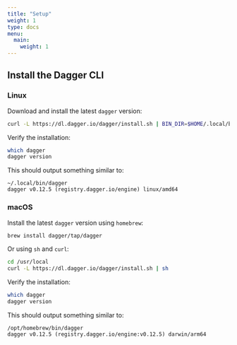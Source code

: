 ```yaml
---
title: "Setup"
weight: 1
type: docs
menu:
  main:
    weight: 1
---
```


## Install the Dagger CLI

### Linux

Download and install the latest `dagger` version:

```bash
curl -L https://dl.dagger.io/dagger/install.sh | BIN_DIR=$HOME/.local/bin sh
```

Verify the installation:

```bash
which dagger
dagger version
```

This should output something similar to:

```
~/.local/bin/dagger
dagger v0.12.5 (registry.dagger.io/engine) linux/amd64
```

### macOS

Install the latest `dagger` version using `homebrew`:

```bash
brew install dagger/tap/dagger
```

Or using `sh` and `curl`:

```bash
cd /usr/local
curl -L https://dl.dagger.io/dagger/install.sh | sh
```

Verify the installation:

```bash
which dagger
dagger version
```

This should output something similar to:

```
/opt/homebrew/bin/dagger
dagger v0.12.5 (registry.dagger.io/engine:v0.12.5) darwin/arm64
```

